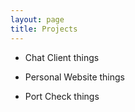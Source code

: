 ```yaml
---
layout: page
title: Projects
---
```

* Chat Client
things

* Personal Website
things

* Port Check
things